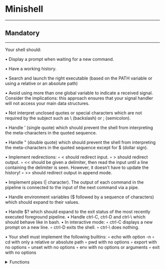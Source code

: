 # Minishell
___

## Mandatory
___


  Your shell should:

• Display a prompt when waiting for a new command.

• Have a working history.

• Search and launch the right executable (based on the PATH variable or using a relative or an absolute path)

• Avoid using more than one global variable to indicate a received signal. Consider the implications: this approach ensures that your signal handler will not access your main data structures.


• Not interpret unclosed quotes or special characters which are not required by the subject such as \ (backslash) or ; (semicolon).

• Handle ’ (single quote) which should prevent the shell from interpreting the meta-characters in the quoted sequence.

• Handle " (double quote) which should prevent the shell from interpreting the meta-characters in the quoted sequence except for $ (dollar sign).

• Implement redirections:
◦ < should redirect input.
◦ > should redirect output.
◦ << should be given a delimiter, then read the input until a line containing the
delimiter is seen. However, it doesn’t have to update the history!
◦ >> should redirect output in append mode.

• Implement pipes (| character). The output of each command in the pipeline is connected to the input of the next command via a pipe.

• Handle environment variables ($ followed by a sequence of characters) which
should expand to their values.

• Handle $? which should expand to the exit status of the most recently executed foreground pipeline.
• Handle ctrl-C, ctrl-D and ctrl-\ which should behave like in bash.
• In interactive mode:
◦ ctrl-C displays a new prompt on a new line.
◦ ctrl-D exits the shell.
◦ ctrl-\ does nothing.


• Your shell must implement the following builtins:
◦ echo with option -n
◦ cd with only a relative or absolute path
◦ pwd with no options
◦ export with no options
◦ unset with no options
◦ env with no options or arguments
◦ exit with no options

</details>

<details>
<summary>Functions</summary>
		readline, rl_clear_history, rl_on_new_line,
rl_replace_line, rl_redisplay, add_history,
printf, malloc, free, write, access, open, read,
close, fork, wait, waitpid, wait3, wait4, signal,
sigaction, sigemptyset, sigaddset, kill, exit,
getcwd, chdir, stat, lstat, fstat, unlink, execve,
dup, dup2, pipe, opendir, readdir, closedir,
strerror, perror, isatty, ttyname, ttyslot, ioctl,
getenv, tcsetattr, tcgetattr, tgetent, tgetflag,
tgetnum, tgetstr, tgoto, tputs

<details>
	<summary>unistd.h</summary>
access, read, close, fork, wait, waitpid
getcwd, chdir, unlink, execve, dup, dup2
pipe, isatty, ttyname, ttyslot

</details>

<details>
	<summary>wait.h</summary>
		wait3, wait4
</details>

<details>
<summary>signal.h</summary>
	signal, sigaction, sigemptyset, sigaddset, kill
</details>

<details>
<summary>stdlib.h</summary>
	exit, getenv

</details>

<details>
	<summary>stat.h</summary>
		stat, lstat, fstat
</details>

<details>
	<summary>dirent.h</summary>
		opendir, readdir, closedir
</details>

<details>
	<summary>string.h</summary>
		strerror
</details>

<details>
	<summary>stdio.h</summary>
		readline, perror, printf
</details>

<details>
	<summary>stropts.h</summary>
		ioctl
</details>

<details>
	<summary>termios.h</summary>
		tcgetattr, tcsetattr,
</details>

<details>
	<summary>curses.h / term.h</summary>
		tgetent, tgetflag, tgetnum, tgetstr, tgoto, tputs
</details>



